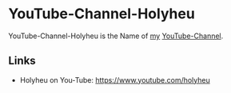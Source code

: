 # YouTube-Channel-Holyheu

YouTube-Channel-Holyheu is the Name of [my](0.md) [YouTube-Channel](190000003.md).

## Links

- Holyheu on You-Tube: https://www.youtube.com/holyheu
